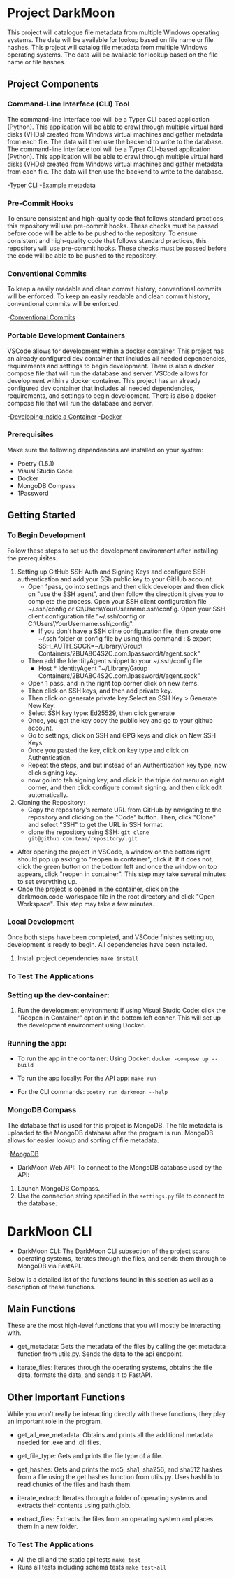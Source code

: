 # Project DarkMoon

This project will catalogue file metadata from multiple Windows operating systems. The data will be available for lookup based on file name or file hashes.
This project will catalog file metadata from multiple Windows operating systems. The data will be available for lookup based on the file name or file hashes.

## Project Components

### Command-Line Interface (CLI) Tool

The command-line interface tool will be a Typer CLI based application (Python). This application will be able to crawl through multiple virtual hard disks (VHDs) created from Windows virtual machines and gather metadata from each file. The data will then use the backend to write to the database.
The command-line interface tool will be a Typer CLI-based application (Python). This application will be able to crawl through multiple virtual hard disks (VHDs) created from Windows virtual machines and gather metadata from each file. The data will then use the backend to write to the database.

-[Typer CLI](https://typer.tiangolo.com) -[Example metadata](https://www.virustotal.com/gui/file/79bd6ba26c844639a596241f6a92fb453409738998ca60b79718534f3b0f9e65/details)

### Pre-Commit Hooks

To ensure consistent and high-quality code that follows standard practices, this repository will use pre-commit hooks. These checks must be passed before code will be able to be pushed to the repository.
To ensure consistent and high-quality code that follows standard practices, this repository will use pre-commit hooks. These checks must be passed before the code will be able to be pushed to the repository.

### Conventional Commits

To keep a easily readable and clean commit history, conventional commits will be enforced.
To keep an easily readable and clean commit history, conventional commits will be enforced.

-[Conventional Commits](https://www.conventionalcommits.org/en/v1.0.0/)

### Portable Development Containers

VSCode allows for development within a docker container. This project has an already configured dev container that includes all needed dependencies, requirements and settings to begin development. There is also a docker compose file that will run the database and server.
VSCode allows for development within a docker container. This project has an already configured dev container that includes all needed dependencies, requirements, and settings to begin development. There is also a docker-compose file that will run the database and server.

-[Developing inside a Container](https://code.visualstudio.com/docs/remote/containers) -[Docker](https://www.docker.com/)


### Prerequisites

Make sure the following dependencies are installed on your system:
- Poetry (1.5.1)
- Visual Studio Code
- Docker
- MongoDB Compass
- 1Password


## Getting Started

### To Begin Development
Follow these steps to set up the development environment after installing the prerequisites.
1. Setting up GitHub SSH Auth and Signing Keys and configure SSH authentication and add your SSh public key to your GitHub account.
    - Open 1pass, go into settings and then click developer and then click on "use the SSH agent", and then follow the direction it gives you to complete the process. Open your SSH client configuration file \~/.ssh/config or C:\Users\YourUsername.ssh\config.
    Open your SSH client configuration file "~/.ssh/config or C:\Users\YourUsername\.ssh\config".
        - If you don't have a SSH cline configuration file, then create one \~/.ssh folder or config file by using this command :
       $ export SSH_AUTH_SOCK=~/Library/Group\ Containers/2BUA8C4S2C.com.1password/t/agent.sock"
    - Then add the IdentityAgent snippet to your ~/.ssh/config file:
        - Host *
            IdentityAgent "~/Library/Group Containers/2BUA8C4S2C.com.1password/t/agent.sock"
    - Open 1 pass, and in the right top corner click on new items.
    - Then click on SSH keys, and then add private key.
    - Then click on generate private key.Select an SSH Key > Generate New Key.
    - Select SSH key type: Ed25529, then click generate
    - Once, you got the key copy the public key and go to your github account.
    - Go to settings, click on SSH and GPG keys and click on New SSH Keys.
    - Once you pasted the key, click on key type and click on Authentication.
    - Repeat the steps, and but instead of an Authentication key type, now click signing key.
    - now go into teh signing key, and click in the triple dot menu on eight corner, and then click configure commit signing. and then click edit automatically.
2. Cloning the Repository:
    - Copy the repository's remote URL from GitHub by navigating to the repository and clicking on the "Code" button. Then, click "Clone" and select "SSH" to get the URL in SSH format.
    - clone the repository using SSH:
        `git clone git@github.com:team/repository/.git`

- After opening the project in VSCode, a window on the bottom right should pop up asking to "reopen in container", click it. If it does not, click the green button on the bottom left and once the window on top appears, click "reopen in container". This step may take several minutes to set everything up.
- Once the project is opened in the container, click on the darkmoon.code-workspace file in the root directory and click "Open Workspace". This step may take a few minutes.
### Local Development

Once both steps have been completed, and VSCode finishes setting up, development is ready to begin. All dependencies have been installed.
1. Install project dependencies
    `make install`

### To Test The Applications
### Setting up the dev-container:

1. Run the development environment:
    if using Visual Studio Code: click the "Reopen in Container" option in the bottom left conner. This will set up the development environment using Docker.

### Running the app:

- To run the app in the container:
Using Docker:
    `docker -compose up --build`

- To run the app locally:
For the API app:
    `make run`

- For the CLI commands:
    `poetry run darkmoon --help`

### MongoDB Compass

The database that is used for this project is MongoDB. The file metadata is uploaded to the MongoDB database after the program is run. MongoDB allows for easier lookup and sorting of file metadata.

-[MongoDB](https://www.mongodb.com)

- DarkMoon Web API:
To connect to the MongoDB database used by the API:
1. Launch MongoDB Compass.
2. Use the connection string specified in the `settings.py` file to connect to the database.


# DarkMoon CLI

- DarkMoon CLI:
The DarkMoon CLI subsection of the project scans operating systems, iterates through the files, and sends them through to MongoDB via FastAPI.

Below is a detailed list of the functions found in this section as well as a description of these functions.

## Main Functions
These are the most high-level functions that you will mostly be interacting with.

- get_metadata: Gets the metadata of the files by calling the get metadata function from utils.py. Sends the data to the api endpoint.

- iterate_files: Iterates through the operating systems, obtains the file data, formats the data, and sends it to FastAPI.

## Other Important Functions

While you won't really be interacting directly with these functions, they play an important role in the program.

- get_all_exe_metadata: Obtains and prints all the additional metadata needed for .exe and .dll files.

- get_file_type: Gets and prints the file type of a file.

- get_hashes: Gets and prints the md5, sha1, sha256, and sha512 hashes from a file using the get hashes function from utils.py. Uses hashlib to read chunks of the files and hash them.

- iterate_extract: Iterates through a folder of operating systems and extracts their contents using path.glob.

- extract_files: Extracts the files from an operating system and places them in a new folder.

### To Test The Applications

- All the cli and the static api tests
    `make test`
- Runs all tests including schema tests
    `make test-all`

